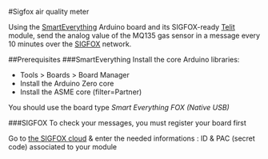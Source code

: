 #Sigfox air quality meter


Using the [SmartEverything](http://smarteverything.it) Arduino board and its SIGFOX-ready [Telit](http://www.telit.com/products/product-service-selector/product-service-selector/show/product/le51-868-s/) module, send the analog value of the MQ135 gas sensor in a message every 10 minutes over the [SIGFOX](http://makers.sigfox.com) network.

##Prerequisites
###SmartEverything
Install the core Arduino libraries:  

* Tools > Boards > Board Manager
* Install the Arduino Zero core
* Install the ASME core (filter=Partner)

You should use the board type _Smart Everything FOX (Native USB)_

###SIGFOX
To check your messages, you must register your board first

Go to [the SIGFOX cloud](http://backend.sigfox.com/activate) & enter the needed informations : ID & PAC (secret code) associated to your module